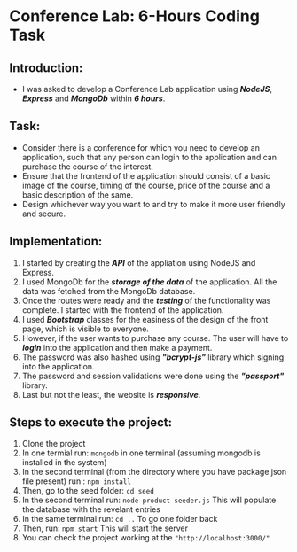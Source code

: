 # Conference Lab: 6-Hours Coding Task

## Introduction:
- I was asked to develop a Conference Lab application using ***NodeJS***, ***Express*** and ***MongoDb*** within ***6 hours***.

## Task:
- Consider there is a conference for which you need to develop an application, such that any person can login to the application and can purchase the course of the interest.
- Ensure that the frontend of the application should consist of a basic image of the course, timing of the course, price of the course and a basic description of the same.
- Design whichever way you want to and try to make it more user friendly and secure.

## Implementation:
1. I started by creating the ***API*** of the appliation using NodeJS and Express.
2. I used MongoDb for the ***storage of the data*** of the application. All the data was fetched from the MongoDb database.
2. Once the routes were ready and the ***testing*** of the functionality was complete. I started with the frontend of the application.
3. I used ***Bootstrap*** classes for the easiness of the design of the front page, which is visible to everyone.
4. However, if the user wants to purchase any course. The user will have to ***login*** into the application and then make a payment.
5. The password was also hashed using ***"bcrypt-js"*** library which signing into the application.
6. The password and session validations were done using the ***"passport"*** library.
7. Last but not the least, the website is ***responsive***.

## Steps to execute the project:
1. Clone the project
2. In one termial run: `mongodb` in one terminal (assuming mongodb is installed in the system)
3. In the second terminal (from the directory where you have package.json file present) run : `npm install`
3. Then, go to the seed folder: `cd seed`
4. In the second terminal run: `node product-seeder.js` 
	This will populate the database with the revelant entries 
5. In the same terminal run: `cd ..`
	To go one folder back
6. Then, run: `npm start`
	This will start the server
7. You can check the project working at the `"http://localhost:3000/"`
